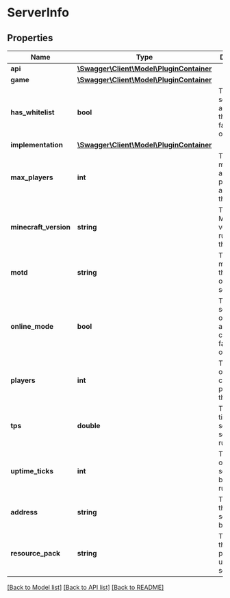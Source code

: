 # ServerInfo

## Properties
Name | Type | Description | Notes
------------ | ------------- | ------------- | -------------
**api** | [**\Swagger\Client\Model\PluginContainer**](PluginContainer.md) |  | 
**game** | [**\Swagger\Client\Model\PluginContainer**](PluginContainer.md) |  | 
**has_whitelist** | **bool** | True if the server has activated the whitelist, false otherwise | 
**implementation** | [**\Swagger\Client\Model\PluginContainer**](PluginContainer.md) |  | 
**max_players** | **int** | The maximum amount of players allowed on the server | 
**minecraft_version** | **string** | The Minecraft version running on the server | 
**motd** | **string** | The message of the day set on the server | 
**online_mode** | **bool** | True if the server is in online mode and verifies connections, false otherwise | 
**players** | **int** | The amount of players currently playing on the server | 
**tps** | **double** | The average ticks per second the server is running with | 
**uptime_ticks** | **int** | The number of ticks the server has been running | 
**address** | **string** | The address that the server is bound to | [optional] 
**resource_pack** | **string** | The name of the resource pack this is used on the server | [optional] 

[[Back to Model list]](../README.md#documentation-for-models) [[Back to API list]](../README.md#documentation-for-api-endpoints) [[Back to README]](../README.md)


